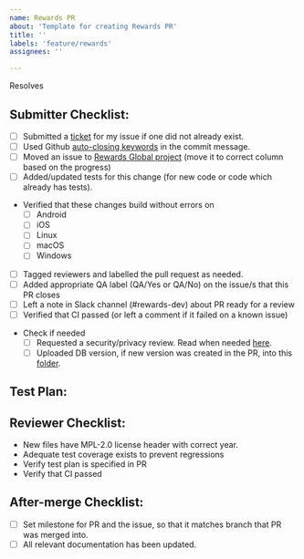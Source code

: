 ```yaml
---
name: Rewards PR
about: 'Template for creating Rewards PR'
title: ''
labels: 'feature/rewards'
assignees: ''

---
```


<!-- Add brave-browser issue bellow that this PR will resolve -->
Resolves 

## Submitter Checklist:

- [ ] Submitted a [ticket](https://github.com/brave/brave-browser/issues) for my issue if one did not already exist.
- [ ] Used Github [auto-closing keywords](https://help.github.com/articles/closing-issues-via-commit-messages/) in the commit message.
- [ ] Moved an issue to [Rewards Global project](https://github.com/orgs/brave/projects/18) (move it to correct column based on the progress)
- [ ] Added/updated tests for this change (for new code or code which already has tests).
- Verified that these changes build without errors on
  - [ ] Android
  - [ ] iOS
  - [ ] Linux
  - [ ] macOS
  - [ ] Windows
- [ ] Tagged reviewers and labelled the pull request as needed.
- [ ] Added appropriate QA label (QA/Yes or QA/No) on the issue/s that this PR closes
- [ ] Left a note in Slack channel (#rewards-dev) about PR ready for a review
- [ ] Verified that CI passed (or left a comment if it failed on a known issue)
- Check if needed
  - [ ] Requested a security/privacy review. Read when needed [here](https://github.com/brave/handbook/blob/master/development/security.md#security-reviews).
  - [ ] Uploaded DB version, if new version was created in the PR, into this [folder](https://github.com/brave/rewards/tree/master/database).

## Test Plan:


## Reviewer Checklist:

- New files have MPL-2.0 license header with correct year.
- Adequate test coverage exists to prevent regressions 
- Verify test plan is specified in PR
- Verify that CI passed

## After-merge Checklist:

- [ ] Set milestone for PR and the issue, so that it matches branch that PR was merged into.
- [ ] All relevant documentation has been updated.
